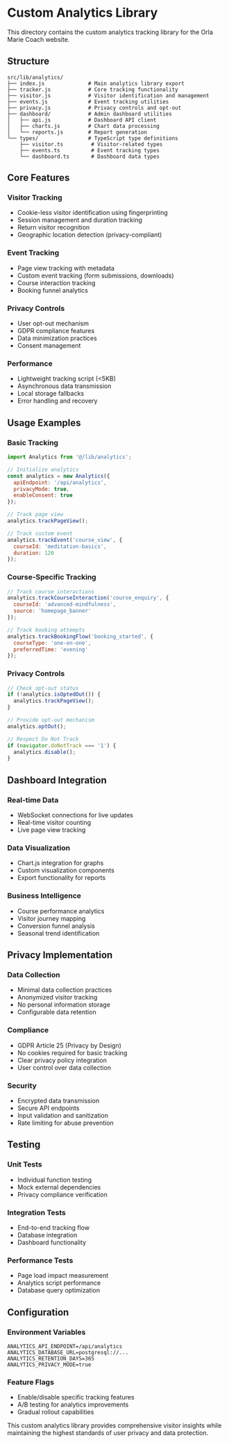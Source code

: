 # Custom Analytics Library

This directory contains the custom analytics tracking library for the Orla Marie Coach website.

## Structure

```
src/lib/analytics/
├── index.js              # Main analytics library export
├── tracker.js            # Core tracking functionality
├── visitor.js            # Visitor identification and management
├── events.js             # Event tracking utilities
├── privacy.js            # Privacy controls and opt-out
├── dashboard/            # Admin dashboard utilities
│   ├── api.js            # Dashboard API client
│   ├── charts.js         # Chart data processing
│   └── reports.js        # Report generation
└── types/                # TypeScript type definitions
    ├── visitor.ts         # Visitor-related types
    ├── events.ts          # Event tracking types
    └── dashboard.ts       # Dashboard data types
```

## Core Features

### Visitor Tracking
- Cookie-less visitor identification using fingerprinting
- Session management and duration tracking
- Return visitor recognition
- Geographic location detection (privacy-compliant)

### Event Tracking
- Page view tracking with metadata
- Custom event tracking (form submissions, downloads)
- Course interaction tracking
- Booking funnel analytics

### Privacy Controls
- User opt-out mechanism
- GDPR compliance features
- Data minimization practices
- Consent management

### Performance
- Lightweight tracking script (<5KB)
- Asynchronous data transmission
- Local storage fallbacks
- Error handling and recovery

## Usage Examples

### Basic Tracking
```javascript
import Analytics from '@/lib/analytics';

// Initialize analytics
const analytics = new Analytics({
  apiEndpoint: '/api/analytics',
  privacyMode: true,
  enableConsent: true
});

// Track page view
analytics.trackPageView();

// Track custom event
analytics.trackEvent('course_view', {
  courseId: 'meditation-basics',
  duration: 120
});
```

### Course-Specific Tracking
```javascript
// Track course interactions
analytics.trackCourseInteraction('course_enquiry', {
  courseId: 'advanced-mindfulness',
  source: 'homepage_banner'
});

// Track booking attempts
analytics.trackBookingFlow('booking_started', {
  courseType: 'one-on-one',
  preferredTime: 'evening'
});
```

### Privacy Controls
```javascript
// Check opt-out status
if (!analytics.isOptedOut()) {
  analytics.trackPageView();
}

// Provide opt-out mechanism
analytics.optOut();

// Respect Do Not Track
if (navigator.doNotTrack === '1') {
  analytics.disable();
}
```

## Dashboard Integration

### Real-time Data
- WebSocket connections for live updates
- Real-time visitor counting
- Live page view tracking

### Data Visualization
- Chart.js integration for graphs
- Custom visualization components
- Export functionality for reports

### Business Intelligence
- Course performance analytics
- Visitor journey mapping
- Conversion funnel analysis
- Seasonal trend identification

## Privacy Implementation

### Data Collection
- Minimal data collection practices
- Anonymized visitor tracking
- No personal information storage
- Configurable data retention

### Compliance
- GDPR Article 25 (Privacy by Design)
- No cookies required for basic tracking
- Clear privacy policy integration
- User control over data collection

### Security
- Encrypted data transmission
- Secure API endpoints
- Input validation and sanitization
- Rate limiting for abuse prevention

## Testing

### Unit Tests
- Individual function testing
- Mock external dependencies
- Privacy compliance verification

### Integration Tests
- End-to-end tracking flow
- Database integration
- Dashboard functionality

### Performance Tests
- Page load impact measurement
- Analytics script performance
- Database query optimization

## Configuration

### Environment Variables
```env
ANALYTICS_API_ENDPOINT=/api/analytics
ANALYTICS_DATABASE_URL=postgresql://...
ANALYTICS_RETENTION_DAYS=365
ANALYTICS_PRIVACY_MODE=true
```

### Feature Flags
- Enable/disable specific tracking features
- A/B testing for analytics improvements
- Gradual rollout capabilities

This custom analytics library provides comprehensive visitor insights while maintaining the highest standards of user privacy and data protection.
